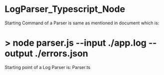 # LogParser_Typescript_Node

Starting Command of a Parser is same as mentioned in document which is:

# > node parser.js --input ./app.log --output ./errors.json


Starting point of a Log Parser is: Parser.ts


